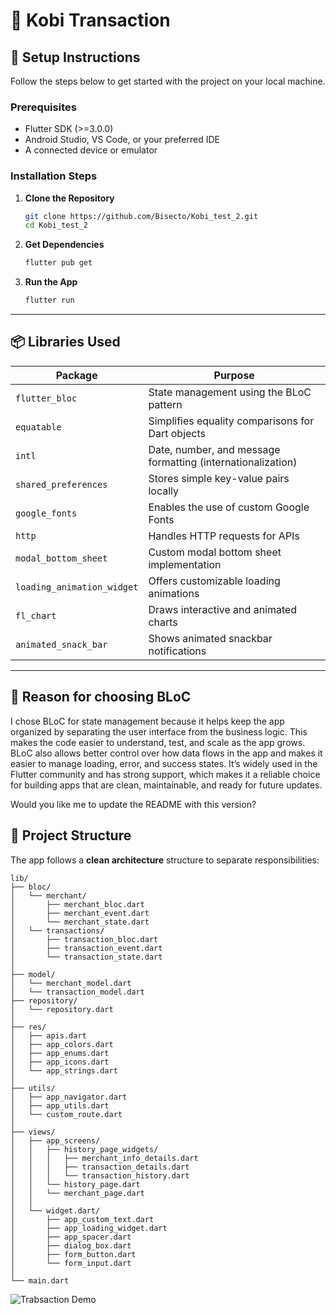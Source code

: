 # 💸 Kobi Transaction

## 🚀 Setup Instructions

Follow the steps below to get started with the project on your local machine.

### Prerequisites

- Flutter SDK (>=3.0.0)
- Android Studio, VS Code, or your preferred IDE
- A connected device or emulator

### Installation Steps

1. **Clone the Repository**
   ```bash
   git clone https://github.com/Bisecto/Kobi_test_2.git
   cd Kobi_test_2
   ```

2. **Get Dependencies**
   ```bash
   flutter pub get
   ```

3. **Run the App**
   ```bash
   flutter run
   ```

---

## 📦 Libraries Used

| Package                    | Purpose                                                     |
|----------------------------|-------------------------------------------------------------|
| `flutter_bloc`             | State management using the BLoC pattern                     |
| `equatable`                | Simplifies equality comparisons for Dart objects            |
| `intl`                     | Date, number, and message formatting (internationalization) |
| `shared_preferences`       | Stores simple key-value pairs locally                       |
| `google_fonts`             | Enables the use of custom Google Fonts                      |
| `http`                     | Handles HTTP requests for APIs                              |
| `modal_bottom_sheet`       | Custom modal bottom sheet implementation                    |
| `loading_animation_widget` | Offers customizable loading animations                      |
| `fl_chart`                 | Draws interactive and animated charts                       |
| `animated_snack_bar`       | Shows animated snackbar notifications                       |

---

## 🧱 Reason for choosing BLoC

I chose BLoC for state management because it helps keep the app organized by separating the user
interface from the business logic. This makes the code easier to understand, test, and scale as the
app grows. BLoC also allows better control over how data flows in the app and makes it easier to
manage loading, error, and success states. It’s widely used in the Flutter community and has strong
support, which makes it a reliable choice for building apps that are clean, maintainable, and ready
for future updates.

Would you like me to update the README with this version?

## 🧱 Project Structure

The app follows a **clean architecture** structure to separate responsibilities:

```plaintext
lib/
├── bloc/
│   └── merchant/
│       ├── merchant_bloc.dart
│       ├── merchant_event.dart
│       └── merchant_state.dart
│   └── transactions/
│       ├── transaction_bloc.dart
│       ├── transaction_event.dart
│       └── transaction_state.dart
│
├── model/
│   └── merchant_model.dart
│   └── transaction_model.dart
├── repository/
│   └── repository.dart
│
├── res/
│   ├── apis.dart
│   ├── app_colors.dart
│   ├── app_enums.dart
│   ├── app_icons.dart
│   └── app_strings.dart
│
├── utils/
│   ├── app_navigator.dart
│   ├── app_utils.dart
│   └── custom_route.dart
│
├── views/
│   ├── app_screens/
│   │   ├── history_page_widgets/
│   │   │   ├── merchant_info_details.dart
│   │   │   ├── transaction_details.dart
│   │   │   └── transaction_history.dart
│   │   └── history_page.dart
│   │   └── merchant_page.dart
│   │
│   └── widget.dart/
│       ├── app_custom_text.dart
│       ├── app_loading_widget.dart
│       ├── app_spacer.dart
│       ├── dialog_box.dart
│       ├── form_button.dart
│       └── form_input.dart
│
└── main.dart
```

![Trabsaction Demo](assets/transactions.gif)